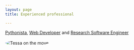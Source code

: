 ```yaml
---
layout: page
title: Experienced professional

---	
```


[Pythonista](https://youtu.be/N10FFI_hF8s), [Web Developer](https://asset.blogs.bris.ac.uk) and [Research Software Engineer](https://research-information.bris.ac.uk/en/persons/tessa-s-alexander)

<img src="{{ site.baseurl }}/assets/assetweb.jpg" alt="Tessa on the move" style="border-radius: 50%;margin-top:0.25em;">
